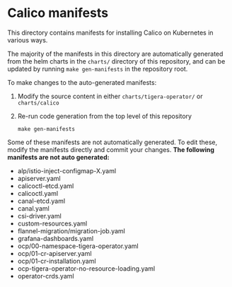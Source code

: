 # Calico manifests

This directory contains manifests for installing Calico on Kubernetes in various ways.

The majority of the manifests in this directory are automatically generated from the helm charts
in the `charts/` directory of this repository, and can be updated by running `make gen-manifests`
in the repository root.

To make changes to the auto-generated manifests:

1. Modify the source content in either `charts/tigera-operator/` or `charts/calico` 

2. Re-run code generation from the top level of this repository

   ```
   make gen-manifests
   ```

Some of these manifests are not automatically generated. To edit these, modify the manifests directly and 
commit your changes. **The following manifests are not auto generated:**

- alp/istio-inject-configmap-X.yaml
- apiserver.yaml
- calicoctl-etcd.yaml
- calicoctl.yaml
- canal-etcd.yaml
- canal.yaml
- csi-driver.yaml
- custom-resources.yaml
- flannel-migration/migration-job.yaml
- grafana-dashboards.yaml
- ocp/00-namespace-tigera-operator.yaml
- ocp/01-cr-apiserver.yaml
- ocp/01-cr-installation.yaml
- ocp-tigera-operator-no-resource-loading.yaml
- operator-crds.yaml

